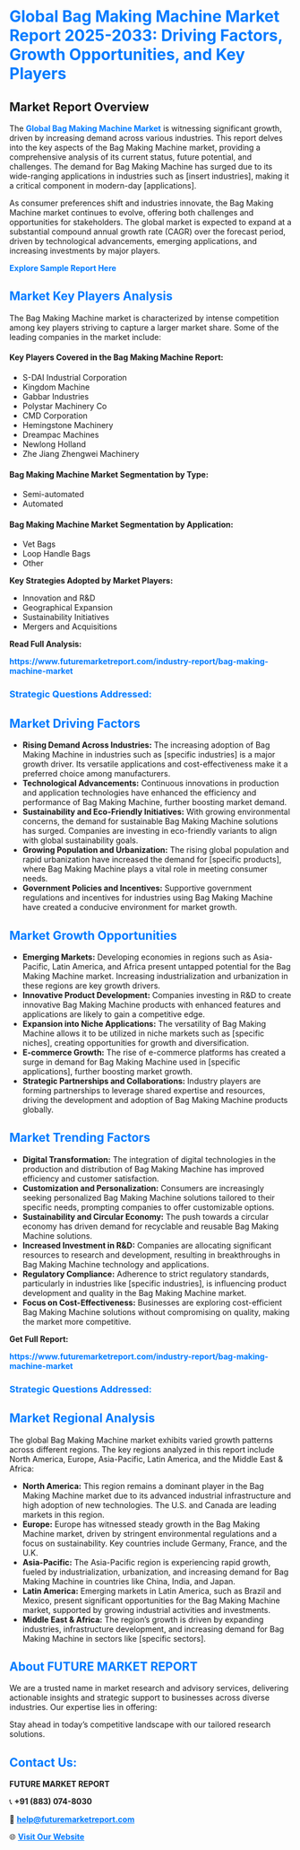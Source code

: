 <h1 style="color: #007BFF;">Global Bag Making Machine Market Report 2025-2033: Driving Factors, Growth Opportunities, and Key Players</h1>

<section id="overview">
<h2>Market Report Overview</h2>
<p>The <a href="https://www.futuremarketreport.com/industry-report/bag-making-machine-market" style="color: #007BFF; text-decoration: none;"><strong>Global Bag Making Machine Market</strong></a> is witnessing significant growth, driven by increasing demand across various industries. This report delves into the key aspects of the Bag Making Machine market, providing a comprehensive analysis of its current status, future potential, and challenges. The demand for Bag Making Machine has surged due to its wide-ranging applications in industries such as [insert industries], making it a critical component in modern-day [applications].</p>
<p>As consumer preferences shift and industries innovate, the Bag Making Machine market continues to evolve, offering both challenges and opportunities for stakeholders. The global market is expected to expand at a substantial compound annual growth rate (CAGR) over the forecast period, driven by technological advancements, emerging applications, and increasing investments by major players.</p>
</section>

<section id="overview">
<p><a href="https://www.futuremarketreport.com/request-sample/reportId=46974" style="color: #007BFF; text-decoration: none;"><strong>Explore Sample Report Here</strong></a></p>
</section>

<section id="key-players">
<h2 style="color: #007BFF;">Market Key Players Analysis</h2>
<p>The Bag Making Machine market is characterized by intense competition among key players striving to capture a larger market share. Some of the leading companies in the market include:</p>
<h4>Key Players Covered in the Bag Making Machine Report:</h4>
<ul><li>S-DAI Industrial Corporation</li><li>Kingdom Machine</li><li>Gabbar Industries</li><li>Polystar Machinery Co</li><li>CMD Corporation</li><li>Hemingstone Machinery</li><li>Dreampac Machines</li><li>Newlong Holland</li><li>Zhe Jiang Zhengwei Machinery</li></ul>
<h4>Bag Making Machine Market Segmentation by Type:</h4>
<ul><li>Semi-automated</li><li>Automated</li></ul>

<h4>Bag Making Machine Market Segmentation by Application:</h4>
<ul><li>Vet Bags</li><li>Loop Handle Bags</li><li>Other</li></ul>
<p><strong>Key Strategies Adopted by Market Players:</strong></p>
<ul>
<li>Innovation and R&D</li>
<li>Geographical Expansion</li>
<li>Sustainability Initiatives</li>
<li>Mergers and Acquisitions</li>
</ul>
</section>

<section>
<p><strong>Read Full Analysis: </strong></p><a href="https://www.futuremarketreport.com/industry-report/bag-making-machine-market" style="color: #007BFF; text-decoration: none;"><strong>https://www.futuremarketreport.com/industry-report/bag-making-machine-market</strong></a>
<h3 style="color: #007BFF;">Strategic Questions Addressed:</h3>
</section>

<section id="driving-factors">
<h2 style="color: #007BFF;">Market Driving Factors</h2>
<ul>
<li><strong>Rising Demand Across Industries:</strong> The increasing adoption of Bag Making Machine in industries such as [specific industries] is a major growth driver. Its versatile applications and cost-effectiveness make it a preferred choice among manufacturers.</li>
<li><strong>Technological Advancements:</strong> Continuous innovations in production and application technologies have enhanced the efficiency and performance of Bag Making Machine, further boosting market demand.</li>
<li><strong>Sustainability and Eco-Friendly Initiatives:</strong> With growing environmental concerns, the demand for sustainable Bag Making Machine solutions has surged. Companies are investing in eco-friendly variants to align with global sustainability goals.</li>
<li><strong>Growing Population and Urbanization:</strong> The rising global population and rapid urbanization have increased the demand for [specific products], where Bag Making Machine plays a vital role in meeting consumer needs.</li>
<li><strong>Government Policies and Incentives:</strong> Supportive government regulations and incentives for industries using Bag Making Machine have created a conducive environment for market growth.</li>
</ul>
</section>

<section id="growth-opportunities">
<h2 style="color: #007BFF;">Market Growth Opportunities</h2>
<ul>
<li><strong>Emerging Markets:</strong> Developing economies in regions such as Asia-Pacific, Latin America, and Africa present untapped potential for the Bag Making Machine market. Increasing industrialization and urbanization in these regions are key growth drivers.</li>
<li><strong>Innovative Product Development:</strong> Companies investing in R&D to create innovative Bag Making Machine products with enhanced features and applications are likely to gain a competitive edge.</li>
<li><strong>Expansion into Niche Applications:</strong> The versatility of Bag Making Machine allows it to be utilized in niche markets such as [specific niches], creating opportunities for growth and diversification.</li>
<li><strong>E-commerce Growth:</strong> The rise of e-commerce platforms has created a surge in demand for Bag Making Machine used in [specific applications], further boosting market growth.</li>
<li><strong>Strategic Partnerships and Collaborations:</strong> Industry players are forming partnerships to leverage shared expertise and resources, driving the development and adoption of Bag Making Machine products globally.</li>
</ul>
</section>

<section id="trending-factors">
<h2 style="color: #007BFF;">Market Trending Factors</h2>
<ul>
<li><strong>Digital Transformation:</strong> The integration of digital technologies in the production and distribution of Bag Making Machine has improved efficiency and customer satisfaction.</li>
<li><strong>Customization and Personalization:</strong> Consumers are increasingly seeking personalized Bag Making Machine solutions tailored to their specific needs, prompting companies to offer customizable options.</li>
<li><strong>Sustainability and Circular Economy:</strong> The push towards a circular economy has driven demand for recyclable and reusable Bag Making Machine solutions.</li>
<li><strong>Increased Investment in R&D:</strong> Companies are allocating significant resources to research and development, resulting in breakthroughs in Bag Making Machine technology and applications.</li>
<li><strong>Regulatory Compliance:</strong> Adherence to strict regulatory standards, particularly in industries like [specific industries], is influencing product development and quality in the Bag Making Machine market.</li>
<li><strong>Focus on Cost-Effectiveness:</strong> Businesses are exploring cost-efficient Bag Making Machine solutions without compromising on quality, making the market more competitive.</li>
</ul>
</section>

<section>
<p><strong>Get Full Report: </strong></p><a href="https://www.futuremarketreport.com/industry-report/bag-making-machine-market" style="color: #007BFF; text-decoration: none;"><strong>https://www.futuremarketreport.com/industry-report/bag-making-machine-market</strong></a>
<h3 style="color: #007BFF;">Strategic Questions Addressed:</h3>
</section>


<section id="regional-analysis">
<h2 style="color: #007BFF;">Market Regional Analysis</h2>
<p>The global Bag Making Machine market exhibits varied growth patterns across different regions. The key regions analyzed in this report include North America, Europe, Asia-Pacific, Latin America, and the Middle East & Africa:</p>
<ul>
<li><strong>North America:</strong> This region remains a dominant player in the Bag Making Machine market due to its advanced industrial infrastructure and high adoption of new technologies. The U.S. and Canada are leading markets in this region.</li>
<li><strong>Europe:</strong> Europe has witnessed steady growth in the Bag Making Machine market, driven by stringent environmental regulations and a focus on sustainability. Key countries include Germany, France, and the U.K.</li>
<li><strong>Asia-Pacific:</strong> The Asia-Pacific region is experiencing rapid growth, fueled by industrialization, urbanization, and increasing demand for Bag Making Machine in countries like China, India, and Japan.</li>
<li><strong>Latin America:</strong> Emerging markets in Latin America, such as Brazil and Mexico, present significant opportunities for the Bag Making Machine market, supported by growing industrial activities and investments.</li>
<li><strong>Middle East & Africa:</strong> The region’s growth is driven by expanding industries, infrastructure development, and increasing demand for Bag Making Machine in sectors like [specific sectors].</li>
</ul>
</section>

<footer>
<h2 style="color: #007BFF;">About FUTURE MARKET REPORT</h2>
<p>We are a trusted name in market research and advisory services, delivering actionable insights and strategic support to businesses across diverse industries. Our expertise lies in offering:</p>

<p>Stay ahead in today’s competitive landscape with our tailored research solutions.</p>

<h2 style="color: #007BFF;">Contact Us:</h2>
<p><strong>FUTURE MARKET REPORT</strong></p>
<p>📞 <strong>+91 (883) 074-8030</strong></p>
<p>📧 <strong><a href="mailto:help@futuremarketreport.com" style="color: #007BFF;">help@futuremarketreport.com</a></strong></p>
<p>🌐 <strong><a href="https://www.futuremarketreport.com/" style="color: #007BFF;">Visit Our Website</a></strong></p>
</footer>